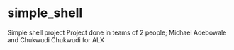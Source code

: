 # simple_shell
Simple shell project Project done in teams of 2 people; Michael Adebowale and Chukwudi Chukwudi for ALX
